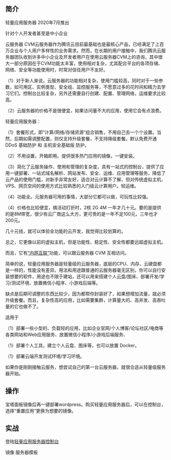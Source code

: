 
## 简介

轻量应用服务器 2020年7月推出

针对个人开发者甚至是中小企业

云服务器 CVM云服务器作为腾讯云目前最基础也是最核心产品，已经满足了上百万企业与个人用户多样性的业务需求。然而，在长期的用户接触中，我们腾讯云服务器团队收到许多中小企业及开发者用户在使用云服务器CVM上的咨询，其中很大一部分原因在于CVM功能太丰富，使用相对复杂，尤其配合平台的各项存储、网络、安全等功能使用时，时常对信任用户不友好。

（1）对于新人来说，云服务器的功能相对复杂，使用门槛较高，同时对于一些参数，如可用区、实例类型、安全组、监控服务等，不愿意过多的花时间和精力去学习它们。控制台比较复杂，另外还需要自行创建、配置、管理网络，运维要求比较高。

（2）云服务器的价格不是很便宜，如果访问量不大的应用，使用它会有点浪费。

轻量应用服务器：

（1）套餐形式，即“计算/网络/存储资源”组合销售，不用自己去一个个设置。当然，后期如需调整配置，则仅支持升级套餐，不支持降级套餐。默认免费开通 DDoS 基础防护 和 主机安全基础版 防护。

（2）不用设置，开箱即用。提供很多热门应用的镜像，一键安装。

（3）简化了云服务操作、使用和管理的复杂度，具有一站式的控制台，提供了应用一键部署、一站式域名解析、网站发布、安全、运维、应用管理等服务，降低了云产品的使用门槛，对新手非常友好，适合对云计算不了解，但对传统虚拟主机、VPS、网页空间的使用方式比较熟悉的入门级云计算用户。轻运维。

（4）功能全。元服务器可用的事情，大部分它都可以做，可玩性比较强。

（4）价格也比较便宜，搞活动打折时，2核 2G 4M 一年才几十元。要的是提供的是8M带宽，很少有云厂商这么大方，更可贵的是一年不足100元，三年也才200元。

几十元钱，就可以体验全功能的云开发，我觉得比较划算的。

总之，它更像以前的虚拟主机，但是功能性、稳定性、安全性都要远超虚拟主机。

而且，它有[“内网互联”](https://cloud.tencent.com/document/product/1207/56847)功能，可以跟云服务器 CVM 互相访问。

简单的说，轻量应用服务器是轻量级的云服务器，底层的CPU、内存、云硬盘都是一样的，性能没有差异。用法和用途跟普通的云服务器毫无区别，你可以自行安装想要的软件，用途也不限于建站，还可以用来搭建个人云盘/图床、部署开发/学习/测试环境、放置微信小程序、小游戏后端等。

缺点是后期可调整的东西比较少，因为都帮你封装好了，如果想增加流量，就必须升级套餐。而且，复杂性高的应用，比如需要集群，计算量大的、高并发、高吞吐量的它也做不了。

适用于

（1）部署一些小型的、负载轻的应用，比如企业官网/个人博客/论坛社区/电商等各类网站和Web应用服务、放置微信小程序/小游戏后端服务、

（1）部署个人工具，建立个人云盘、图床等，也可以放置 Docker。

（1）部署云端开发测试环境/学习环境。

如果你是刚刚接触云服务，想尝试自己的第一台云服务器，就很合适从轻量级服务器开始。

## 操作

宝塔面板镜像后再一键部署wordpress。购买轻量应用服务器后，可以在控制台，选择“重置应用”更换为想要的镜像。

## 实战

登陆[轻量应用服务器控制台](https://console.cloud.tencent.com/lighthouse/instance/index)

镜像 服务器模板